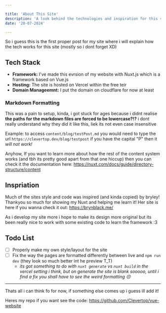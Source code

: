 ```yaml
---

title: 'About This Site'
description: 'A look behind the technologies and inspiration for this site'
date: '20-07-2024'

---
```



So i guess this is the first proper post for my site where i will explain how the tech works for this site (mostly so i dont forget XD)

## Tech Stack

- **Framework:** I've made this evrsion of my website with Nuxt.js which is a framework based on Vue.js
- **Hosting:** The site is hosted on Vercel within the free teir
- **Domain Manageemnt:** I put the domain on cloudflare for now at least

### Markdown Formatting

This was a pain to setup, kinda, i got stuck for ages because i didnt realise **the paths for the markdown files are forced to be lowercase?!?** i dont really understand why they did it like this, liek its not even case insensitive

Example: to access `content/blog/testPost.md` you would need to type the url `https://clevertop.dev/blog/testpost` if you have the capital "P" then it *will not work!*

Anyhow, If you want to learn more about how the rest of the content system works (and tbh its pretty good apart from that one hiccup) then you can check it the documentation here: https://nuxt.com/docs/guide/directory-structure/content


## Inspriation 

Much of the sites style and code was inspired (and kinda copied) by bryley! Thankyou so much for showing my Nuxt and helping me learn it! Her site is here if you wanna check it out: https://brynblack.me/

As i develop my site more i hope to make its design more original but its been really nice to work with some existing code to learn the framework :3


## Todo List

- [ ] Properly make my own style/layout for the site
- [ ] Fix the way the pages are formatted differently between live and `npm run dev` (they look so much better int he preview T_T)
    - *its got something to do with `nuxt generate` vs `nuxt build` in the vercel setting i think, but on generate the site is blank sooooo, until i find a fix you shall have to see the weird formatting 😔*

--- 

Thats all i can think fo for now, if something else comes up i guess ill add it!

Heres my repo if you want see the code: https://github.com/Clevertop/vue-website

